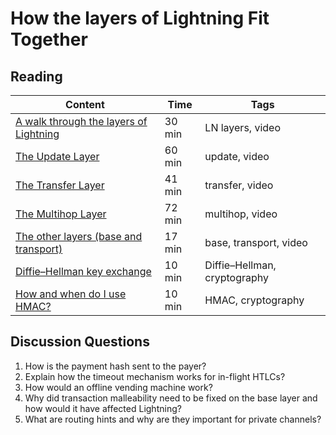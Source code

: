 # How the layers of Lightning Fit Together

## Reading

| Content                                                                                       | Time  | Tags                    |
|-----------------------------------------------------------------------------------------------|-------|-------------------------|
[A walk through the layers of Lightning](https://www.youtube.com/watch?v=tie0Gpq2eJI) | 30 min | LN layers, video |
[The Update Layer](https://youtu.be/SoFlRCNdqDg) | 60 min | update, video |
[The Transfer Layer](https://youtu.be/CGE8I8L7BAc) | 41 min | transfer, video |
[The Multihop Layer](https://youtu.be/P7I-C0_sijg) | 72 min | multihop, video |
[The other layers (base and transport)](https://youtu.be/wyri7cc83kQ) | 17 min | base, transport, video |
[Diffie–Hellman key exchange](https://en.wikipedia.org/wiki/Diffie%E2%80%93Hellman_key_exchange) | 10 min | Diffie–Hellman, cryptography |
[How and when do I use HMAC?](https://security.stackexchange.com/questions/20129/how-and-when-do-i-use-hmac) | 10 min | HMAC, cryptography |

## Discussion Questions

1. How is the payment hash sent to the payer?
1. Explain how the timeout mechanism works for in-flight HTLCs?
1. How would an offline vending machine work?
1. Why did transaction malleability need to be fixed on the base layer and how would it have affected Lightning?
1. What are routing hints and why are they important for private channels?
